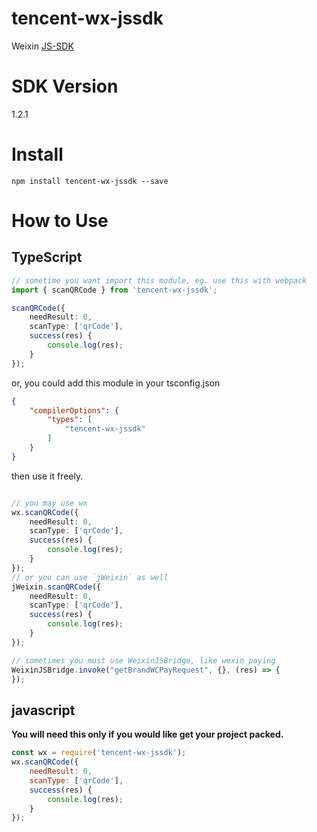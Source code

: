 # tencent-wx-jssdk
Weixin [JS-SDK](https://mp.weixin.qq.com/wiki?t=resource/res_main&amp;id=mp1421141115)

# SDK Version

1.2.1

# Install

```
npm install tencent-wx-jssdk --save
```

# How to Use

## TypeScript

```ts
// sometime you want import this module, eg. use this with webpack
import { scanQRCode } from 'tencent-wx-jssdk';

scanQRCode({
	needResult: 0,
	scanType: ['qrCode'],
	success(res) {
		console.log(res);
	}
});
```

or, you could add this module in your tsconfig.json

```json
{
	"compilerOptions": {
		"types": [
			"tencent-wx-jssdk"
		]
	}
}
```

then use it freely.

```ts

// you may use wx
wx.scanQRCode({
	needResult: 0,
	scanType: ['qrCode'],
	success(res) {
		console.log(res);
	}
});
// or you can use `jWeixin` as well
jWeixin.scanQRCode({
	needResult: 0,
	scanType: ['qrCode'],
	success(res) {
		console.log(res);
	}
});

// sometimes you must use WeixinJSBridge, like wexin paying
WeixinJSBridge.invoke("getBrandWCPayRequest", {}, (res) => {
});
```

## javascript

**You will need this only if you would like get your project packed.**

```js
const wx = require('tencent-wx-jssdk');
wx.scanQRCode({
	needResult: 0,
	scanType: ['qrCode'],
	success(res) {
		console.log(res);
	}
});
```
